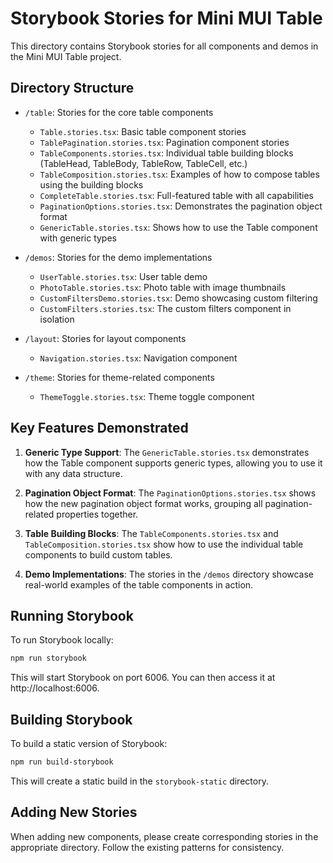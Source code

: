 # Storybook Stories for Mini MUI Table

This directory contains Storybook stories for all components and demos in the Mini MUI Table project.

## Directory Structure

- `/table`: Stories for the core table components
  - `Table.stories.tsx`: Basic table component stories
  - `TablePagination.stories.tsx`: Pagination component stories
  - `TableComponents.stories.tsx`: Individual table building blocks (TableHead, TableBody, TableRow, TableCell, etc.)
  - `TableComposition.stories.tsx`: Examples of how to compose tables using the building blocks
  - `CompleteTable.stories.tsx`: Full-featured table with all capabilities
  - `PaginationOptions.stories.tsx`: Demonstrates the pagination object format
  - `GenericTable.stories.tsx`: Shows how to use the Table component with generic types

- `/demos`: Stories for the demo implementations
  - `UserTable.stories.tsx`: User table demo
  - `PhotoTable.stories.tsx`: Photo table with image thumbnails
  - `CustomFiltersDemo.stories.tsx`: Demo showcasing custom filtering
  - `CustomFilters.stories.tsx`: The custom filters component in isolation

- `/layout`: Stories for layout components
  - `Navigation.stories.tsx`: Navigation component

- `/theme`: Stories for theme-related components
  - `ThemeToggle.stories.tsx`: Theme toggle component

## Key Features Demonstrated

1. **Generic Type Support**: The `GenericTable.stories.tsx` demonstrates how the Table component supports generic types, allowing you to use it with any data structure.

2. **Pagination Object Format**: The `PaginationOptions.stories.tsx` shows how the new pagination object format works, grouping all pagination-related properties together.

3. **Table Building Blocks**: The `TableComponents.stories.tsx` and `TableComposition.stories.tsx` show how to use the individual table components to build custom tables.

4. **Demo Implementations**: The stories in the `/demos` directory showcase real-world examples of the table components in action.

## Running Storybook

To run Storybook locally:

```bash
npm run storybook
```

This will start Storybook on port 6006. You can then access it at http://localhost:6006.

## Building Storybook

To build a static version of Storybook:

```bash
npm run build-storybook
```

This will create a static build in the `storybook-static` directory.

## Adding New Stories

When adding new components, please create corresponding stories in the appropriate directory. Follow the existing patterns for consistency.
